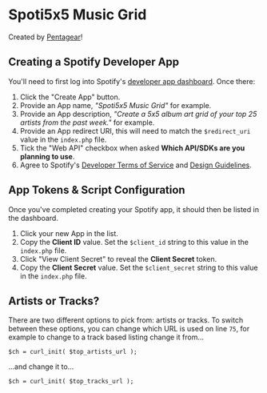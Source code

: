 # Spoti5x5 Music Grid

Created by [Pentagear](https://pentagear.github.io)!

## Creating a Spotify Developer App

You'll need to first log into Spotify's [developer app dashboard](https://developer.spotify.com/dashboard). Once there:

1. Click the "Create App" button.
2. Provide an App name, *"Spoti5x5 Music Grid"* for example.
3. Provide an App description, *"Create a 5x5 album art grid of your top 25 artists from the past week."* for example.
4. Provide an App redirect URI, this will need to match the `$redirect_uri` value in the `index.php` file.
5. Tick the "Web API" checkbox when asked **Which API/SDKs are you planning to use**.
6. Agree to Spotify's [Developer Terms of Service](https://developer.spotify.com/terms) and [Design Guidelines](https://developer.spotify.com/documentation/design).

## App Tokens & Script Configuration

Once you've completed creating your Spotify app, it should then be listed in the dashboard.

1. Click your new App in the list.
2. Copy the **Client ID** value. Set the `$client_id` string to this value in the `index.php` file.
3. Click "View Client Secret" to reveal the **Client Secret** token.
4. Copy the **Client Secret** value. Set the `$client_secret` string to this value in the `index.php` file.

## Artists or Tracks?

There are two different options to pick from: artists or tracks. To switch between these options, you can change which URL is used on line `75`, for example to change to a track based listing change it from...

`$ch = curl_init( $top_artists_url );`

...and change it to...

`$ch = curl_init( $top_tracks_url );`
